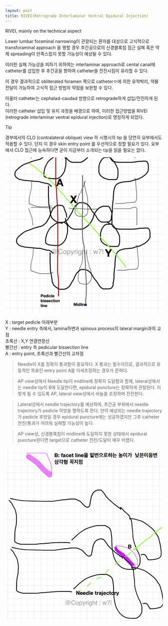 ```yaml
---
layout: post
title: RIVEI(Retrograde Interlaminar Ventral Epidural Injection)
---   
```


RIVEI, mainly on the technical aspect  

Lower lumbar foraminal narrowing이 관찰되는 환자를 대상으로 고식적으로 transforaminal approach 을 행할 경우 추간공으로의 신경블록침 접근 실패 혹은 약제  spreading이 만족스럽지 못할 가능성이 예상될 수 있다.

이러한 실패 가능성을 피하기 위하여는 interlaminar approach로 cental canal에 catheter를 삽입한 후 추간공을 향하여 catheter을 전진시킴이 유리할 수 있다.   

이 경우 결과적으로 obliterated foramen 쪽으로 catheterㅇ에 의한 유착박리, 약물 전달이 가능하여 고식적 접근 방법의 약점을 보완할 수 있다.   

아울러 catheter는 cephalad-caudad 방향으로 retrograde하게 삽입/전진하게 된다.   
이러한 catheter 삽입 및 유치 과정을 배경으로 하여, 이러한 접근방법을 RIVEI (retrograde interlaminar ventral epidural injection)로 명칭하게 되었다.





Tip   

경부에서의 CLO (contralateral oblique) view 하 시행시의 tip 을 당연히 요부에서도 적용할 수 있다. 단지 이 경우 skin entry point 를 우선적으로 정할 필요가 있다. 요부에서 CLO 접근에 능숙하다면 굳이 지금부터 소개되는 tip을 읽을 필요는 없다.     




 ![그림 1](/images/RIVEI1.png)  

X : target pedicle 아래부분   
Y : needle entry 측에서, lamina하변과 spinous process의 lateral margin과의 교점   
초록선 : X,Y 연결연장선   
빨간선 : entry 측 pedicular bissection line   
A : entry point, 초록선과 빨간선의 교차점  


> Needle이 X를 정확히 통과함이 중요하다. X 통과는 필수이므로, 결과적으로 유동적인 목표인 entry point A를 미세조정하는 경우가 흔하다.     

> AP view상에서 Needle tip이 midline에 정확히 도달함과 함께, lateral상에서는 needle tip이 B에 도달한다면, epidural puncture는 정확하게 관찰된다. 이렇게 될 수 있도록 AP, lateral view상에서 바늘을 조정하며 전진한다.    

> Lateral상에서 needle trajectory를 예상하여, 추간공 부위에서 needle trajectory가 pedicle 하방을 향하도록 한다. 만약 예상되는 needle trajectory가  pedicle 후방일 경우 epidural puncture에는 성공하겠지만 그후 catheter 전진/통과가 어려워 실패할 가능성이 높다.  

>AP view상, 신경블록침이 midline에 도달하지 못한 상태에서  epidural puncture된다면 target으로  catheter 전진/도달이 매우 어렵다.      


![그림 2](/images/RIVEI2.png)    
